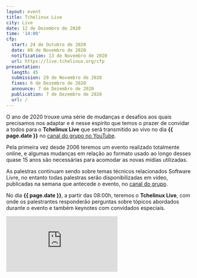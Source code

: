 ```yaml
---
layout: event
title: Tchelinux Live
city: Live
date: 12 de Dezembro de 2020
time: '14:00'
cfp:
  start: 24 de Outubro de 2020
  date: 08 de Novembro de 2020
  notification: 13 de Novembro de 2020
  url: https://live.tchelinux.org/cfp
presentation:
  length: 45
  submission: 29 de Novembro de 2020
  fixes: 6 de Dezembro de 2020
  announce: 7 de Dezembro de 2020
  publication: 7 de Dezembro de 2020
  url: /
---
```


O ano de 2020 trouxe uma série de mudanças e desafios aos quais precisamos nos
adaptar e é nesse espírito que temos o prazer de convidar a todos para o
**Tchelinux Live** que será transmitido ao vivo no dia **{{ page.date }}**
no [canal do grupo no YouTube](https://youtube.com/tchelinux/).

Pela primeira vez desde 2006 teremos um evento realizado totalmente online,
e algumas mudanças em relação ao formato usado ao longo desses quase 15 anos
são necessárias para acomodar as novas mídias utilizadas.  

As palestras continuam sendo sobre temas técnicos relacionados Software Livre,
no entanto todas palestras serão disponibilizadas em vídeo, publicadas na
semana que antecede o evento, no [canal do grupo](https://youtube.com/tchelinux/).

No dia **{{ page.date }}**, a partir das 08:00h, teremos o **Tchelinux Live**,
com onde os palestrantes responderão perguntas sobre tópicos abordados
durante o evento e também keynotes com convidados especiais.

<iframe id="video" src="https://www.youtube.com/embed/B1P58SyKnBc" frameborder="0" allow="accelerometer; autoplay; clipboard-write; encrypted-media; gyroscope; picture-in-picture" allowfullscreen></iframe>
